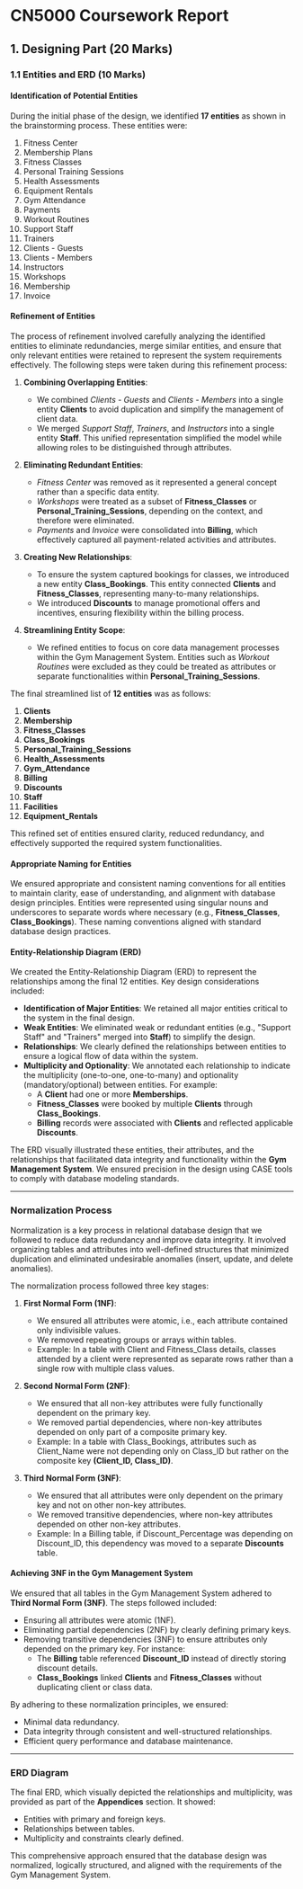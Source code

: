 # CN5000 Coursework Report

## 1. Designing Part (20 Marks)

### 1.1 Entities and ERD (10 Marks)

#### Identification of Potential Entities
During the initial phase of the design, we identified **17 entities** as shown in the brainstorming process. These entities were:
1. Fitness Center
2. Membership Plans
3. Fitness Classes
4. Personal Training Sessions
5. Health Assessments
6. Equipment Rentals
7. Gym Attendance
8. Payments
9. Workout Routines
10. Support Staff
11. Trainers
12. Clients - Guests
13. Clients - Members
14. Instructors
15. Workshops
16. Membership
17. Invoice

#### Refinement of Entities
The process of refinement involved carefully analyzing the identified entities to eliminate redundancies, merge similar entities, and ensure that only relevant entities were retained to represent the system requirements effectively. The following steps were taken during this refinement process:

1. **Combining Overlapping Entities**: 
   - We combined *Clients - Guests* and *Clients - Members* into a single entity **Clients** to avoid duplication and simplify the management of client data.
   - We merged *Support Staff*, *Trainers*, and *Instructors* into a single entity **Staff**. This unified representation simplified the model while allowing roles to be distinguished through attributes.

2. **Eliminating Redundant Entities**:
   - *Fitness Center* was removed as it represented a general concept rather than a specific data entity.
   - *Workshops* were treated as a subset of **Fitness_Classes** or **Personal_Training_Sessions**, depending on the context, and therefore were eliminated.
   - *Payments* and *Invoice* were consolidated into **Billing**, which effectively captured all payment-related activities and attributes.

3. **Creating New Relationships**:
   - To ensure the system captured bookings for classes, we introduced a new entity **Class_Bookings**. This entity connected **Clients** and **Fitness_Classes**, representing many-to-many relationships.
   - We introduced **Discounts** to manage promotional offers and incentives, ensuring flexibility within the billing process.

4. **Streamlining Entity Scope**:
   - We refined entities to focus on core data management processes within the Gym Management System. Entities such as *Workout Routines* were excluded as they could be treated as attributes or separate functionalities within **Personal_Training_Sessions**.

The final streamlined list of **12 entities** was as follows:

1. **Clients**
2. **Membership**
3. **Fitness_Classes**
4. **Class_Bookings**
5. **Personal_Training_Sessions**
6. **Health_Assessments**
7. **Gym_Attendance**
8. **Billing**
9. **Discounts**
10. **Staff**
11. **Facilities**
12. **Equipment_Rentals**

This refined set of entities ensured clarity, reduced redundancy, and effectively supported the required system functionalities.

#### Appropriate Naming for Entities
We ensured appropriate and consistent naming conventions for all entities to maintain clarity, ease of understanding, and alignment with database design principles. Entities were represented using singular nouns and underscores to separate words where necessary (e.g., **Fitness_Classes**, **Class_Bookings**). These naming conventions aligned with standard database design practices.

#### Entity-Relationship Diagram (ERD)
We created the Entity-Relationship Diagram (ERD) to represent the relationships among the final 12 entities. Key design considerations included:
- **Identification of Major Entities**: We retained all major entities critical to the system in the final design.
- **Weak Entities**: We eliminated weak or redundant entities (e.g., "Support Staff" and "Trainers" merged into **Staff**) to simplify the design.
- **Relationships**: We clearly defined the relationships between entities to ensure a logical flow of data within the system.
- **Multiplicity and Optionality**: We annotated each relationship to indicate the multiplicity (one-to-one, one-to-many) and optionality (mandatory/optional) between entities. For example:
  - A **Client** had one or more **Memberships**.
  - **Fitness_Classes** were booked by multiple **Clients** through **Class_Bookings**.
  - **Billing** records were associated with **Clients** and reflected applicable **Discounts**.

The ERD visually illustrated these entities, their attributes, and the relationships that facilitated data integrity and functionality within the **Gym Management System**. We ensured precision in the design using CASE tools to comply with database modeling standards.

---

### Normalization Process
Normalization is a key process in relational database design that we followed to reduce data redundancy and improve data integrity. It involved organizing tables and attributes into well-defined structures that minimized duplication and eliminated undesirable anomalies (insert, update, and delete anomalies).

The normalization process followed three key stages:

1. **First Normal Form (1NF)**:
   - We ensured all attributes were atomic, i.e., each attribute contained only indivisible values.
   - We removed repeating groups or arrays within tables.
   - Example: In a table with Client and Fitness_Class details, classes attended by a client were represented as separate rows rather than a single row with multiple class values.

2. **Second Normal Form (2NF)**:
   - We ensured that all non-key attributes were fully functionally dependent on the primary key.
   - We removed partial dependencies, where non-key attributes depended on only part of a composite primary key.
   - Example: In a table with Class_Bookings, attributes such as Client_Name were not depending only on Class_ID but rather on the composite key **(Client_ID, Class_ID)**.

3. **Third Normal Form (3NF)**:
   - We ensured that all attributes were only dependent on the primary key and not on other non-key attributes.
   - We removed transitive dependencies, where non-key attributes depended on other non-key attributes.
   - Example: In a Billing table, if Discount_Percentage was depending on Discount_ID, this dependency was moved to a separate **Discounts** table.

#### Achieving 3NF in the Gym Management System
We ensured that all tables in the Gym Management System adhered to **Third Normal Form (3NF)**. The steps followed included:
- Ensuring all attributes were atomic (1NF).
- Eliminating partial dependencies (2NF) by clearly defining primary keys.
- Removing transitive dependencies (3NF) to ensure attributes only depended on the primary key. For instance:
  - The **Billing** table referenced **Discount_ID** instead of directly storing discount details.
  - **Class_Bookings** linked **Clients** and **Fitness_Classes** without duplicating client or class data.

By adhering to these normalization principles, we ensured:
- Minimal data redundancy.
- Data integrity through consistent and well-structured relationships.
- Efficient query performance and database maintenance.

---

### ERD Diagram
The final ERD, which visually depicted the relationships and multiplicity, was provided as part of the **Appendices** section. It showed:
- Entities with primary and foreign keys.
- Relationships between tables.
- Multiplicity and constraints clearly defined.

This comprehensive approach ensured that the database design was normalized, logically structured, and aligned with the requirements of the Gym Management System.

